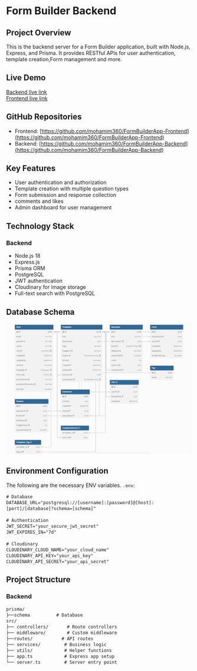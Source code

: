 # Form Builder Backend

## Project Overview
This is the backend server for a Form Builder application, built with Node.js, Express, and Prisma. It provides RESTful APIs for user authentication, template creation,Form management and more.

## Live Demo
[Backend live link](https://formbuilderapp-backend-6.onrender.com)  
[Frontend live link](https://form-builder-app-frontend-eta.vercel.app/)

## GitHub Repositories
- Frontend: [https://github.com/mohamim360/FormBuilderApp-Frontend](https://github.com/mohamim360/FormBuilderApp-Frontend)
- Backend: [https://github.com/mohamim360/FormBuilderApp-Backend](https://github.com/mohamim360/FormBuilderApp-Backend)

## Key Features
- User authentication and authorization
- Template creation with multiple question types
- Form submission and response collection
- comments and likes
- Admin dashboard for user management

## Technology Stack

### Backend
- Node.js 18
- Express.js
- Prisma ORM
- PostgreSQL
- JWT authentication
- Cloudinary for image storage
- Full-text search with PostgreSQL

## Database Schema
![ER Diagram](src/uploads/ER.PNG)

## Environment Configuration
The following are the necessary ENV variables. `.env`:

```env
# Database
DATABASE_URL="postgresql://[username]:[password]@[host]:[port]/[database]?schema=[schema]"

# Authentication
JWT_SECRET="your_secure_jwt_secret"
JWT_EXPIRES_IN="7d"

# Cloudinary
CLOUDINARY_CLOUD_NAME="your_cloud_name"
CLOUDINARY_API_KEY="your_api_key"
CLOUDINARY_API_SECRET="your_api_secret"

```


## Project Structure

### Backend
```
prisma/ 
├──schema          # Database
src/
├── controllers/       # Route controllers
├── middleware/        # Custom middleware
├──routes/           # API routes
├── services/         # Business logic
├── utils/            # Helper functions
├── app.ts            # Express app setup
└── server.ts         # Server entry point
```

